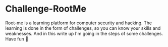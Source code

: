 # Challenge-RootMe

Root-me is a learning platform for computer security and hacking. The learning is done in the form of challenges, so you can know your skills and weaknesses. And in this write up I'm going in the steps of some challenges. 
Have fun 💩

